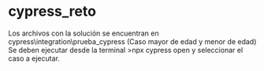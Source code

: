# cypress_reto

Los archivos con la solución se encuentran en cypress\integration\prueba_cypress (Caso mayor de edad y menor de edad)
Se deben ejecutar desde la terminal >npx cypress open y seleccionar el caso a ejecutar.
